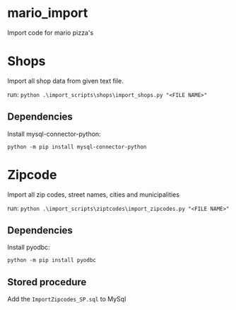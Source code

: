 # mario_import
Import code for mario pizza's




# Shops

Import all shop data from given text file.

run: `python .\import_scripts\shops\import_shops.py "<FILE NAME>"`

## Dependencies
Install mysql-connector-python:

`python -m pip install mysql-connector-python`

# Zipcode

Import all zip codes, street names, cities and municipalities

run: `python .\import_scripts\ziptcodes\import_zipcodes.py "<FILE NAME>"`

## Dependencies
Install pyodbc:

`python -m pip install pyodbc`

## Stored procedure
Add the `ImportZipcodes_SP.sql` to MySql
